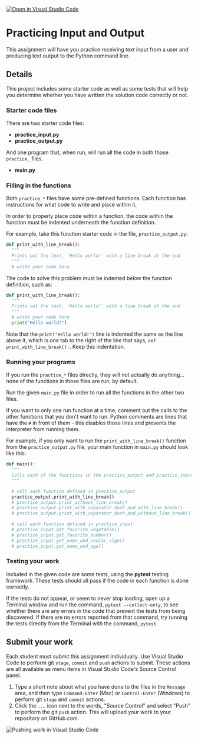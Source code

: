 [![Open in Visual Studio Code](https://classroom.github.com/assets/open-in-vscode-718a45dd9cf7e7f842a935f5ebbe5719a5e09af4491e668f4dbf3b35d5cca122.svg)](https://classroom.github.com/online_ide?assignment_repo_id=15148663&assignment_repo_type=AssignmentRepo)
# Practicing Input and Output

This assignment will have you practice receiving text input from a user and producing text output to the Python command line.

## Details

This project includes some starter code as well as some tests that will help you determine whether you have written the solution code correctly or not.

### Starter code files

There are two starter code files:

- **practice_input.py**
- **practice_output.py**

And one program that, when run, will run all the code in both those `practice_` files.

- **main.py**

### Filling in the functions

Both `practice_*` files have some pre-defined functions. Each function has instructions for what code to write and place within it.

In order to properly place code within a function, the code within the function must be indented underneath the function definition.

For example, take this function starter code in the file, `practice_output.py`:

```python
def print_with_line_break():
  """
  Prints out the text, 'Hello world!' with a line break at the end
  """
  # write your code here
```

The code to solve this problem must be indented below the function definition, such as:

```python
def print_with_line_break():
  """
  Prints out the text, 'Hello world!' with a line break at the end
  """
  # write your code here
  print("Hello world!")
```

Note that the `print("Hello world!")` line is indented the same as the line above it, which is one tab to the right of the line that says, `def print_with_line_break():`. Keep this indentation.

### Running your programs

If you run the `practice_*` files directly, they will not actually do anything... none of the functions in those files are run, by default.

Run the given `main.py` file in order to run all the functions in the other two files.

If you want to only one run function at a time, comment out the calls to the other functions that you don't want to run. Python comments are lines that have the `#` in front of them - this disables those lines and prevents the interpreter from running them.

For example, if you only want to run the `print_with_line_break()` function from the `practice_output.py` file, your main function in `main.py` should look like this:

```python
def main():
  """
  Calls each of the functions in the practice_output and practice_input files
  """

  # call each function defined in practice_output
  practice_output.print_with_line_break()
  # practice_output.print_without_line_break()
  # practice_output.print_with_separator_dash_and_with_line_break()
  # practice_output.print_with_separator_dash_and_without_line_break()

  # call each function defined in practice_input
  # practice_input.get_favorite_vegetable()
  # practice_input.get_favorite_number()
  # practice_input.get_name_and_zodiac_sign()
  # practice_input.get_name_and_age()
```

### Testing your work

Included in the given code are some tests, using the **pytest** testing framework. These tests should all pass if the code in each function is done correctly.

If the tests do not appear, or seem to never stop loading, open up a Terminal window and run the command, `pytest --collect-only`, to see whether there are any errors in the code that prevent the tests from being discovered. If there are no errors reported from that command, try running the tests directly from the Terminal with the command, `pytest`.

## Submit your work

Each student must submit this assignment individually. Use Visual Studio Code to perform git `stage`, `commit` and `push` actions to submit. These actions are all available as menu items in Visual Studio Code's Source Control panel.

1. Type a short note about what you have done to the files in the `Message` area, and then type `Command-Enter` (Mac) or `Control-Enter` (Windows) to perform git `stage` and `commit` actions.
1. Click the `...` icon next to the words, "Source Control" and select "Push" to perform the git `push` action. This will upload your work to your repository on GitHub.com.

![Pushing work in Visual Studio Code](./images/vscode_stage_commit_push.png)
